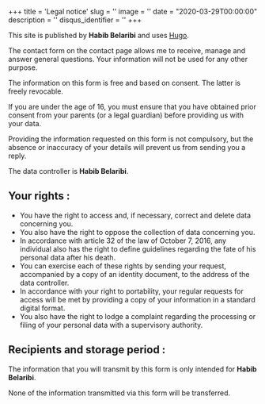 +++
title = 'Legal notice'
slug = ''
image = ''
date = "2020-03-29T00:00:00"
description = ''
disqus_identifier = ''
+++

This site is published by **Habib Belaribi** and uses [Hugo](https://gohugo.io).

The contact form on the contact page allows me to receive, manage and answer general questions. Your information will not be used for any other purpose.

The information on this form is free and based on consent. The latter is freely revocable.

If you are under the age of 16, you must ensure that you have obtained prior consent from your parents (or a legal guardian) before providing us with your data.

Providing the information requested on this form is not compulsory, but the absence or inaccuracy of your details will prevent us from sending you a reply.

The data controller is **Habib Belaribi**.

## Your rights :

- You have the right to access and, if necessary, correct and delete data concerning you.
- You also have the right to oppose the collection of data concerning you.
- In accordance with article 32 of the law of October 7, 2016, any individual also has the right to define guidelines regarding the fate of his personal data after his death.
- You can exercise each of these rights by sending your request, accompanied by a copy of an identity document, to the address of the data controller.
- In accordance with your right to portability, your regular requests for access will be met by providing a copy of your information in a standard digital format.
- You also have the right to lodge a complaint regarding the processing or filing of your personal data with a supervisory authority.

## Recipients and storage period :

The information that you will transmit by this form is only intended for **Habib Belaribi**.

None of the information transmitted via this form will be transferred.

